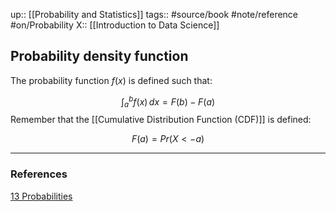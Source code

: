 up:: [[Probability and Statistics]]
tags:: #source/book #note/reference #on/Probability 
X::  [[Introduction to Data Science]]

## Probability density function

The probability function $f(x)$ is defined such that:

$$
\int_a^b f(x)\,dx = F(b) - F(a)
$$
Remember that the [[Cumulative Distribution Function (CDF)]] is defined:

$$
F(a) = Pr(X <- a)
$$



---

### References

[13 Probabilities](https://biscotty666.github.io/Data-Science-R-PH125x/docs/Pt13.html#probability-density-function)

